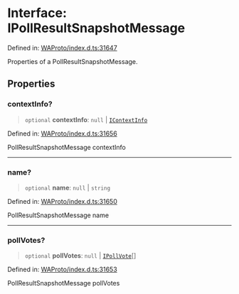 # Interface: IPollResultSnapshotMessage

Defined in: [WAProto/index.d.ts:31647](https://github.com/Fokusdotid/bail/blob/fcd0cec6f26de1fb545eb2e03fa5c63fbad99d3d/WAProto/index.d.ts#L31647)

Properties of a PollResultSnapshotMessage.

## Properties

### contextInfo?

> `optional` **contextInfo**: `null` \| [`IContextInfo`](../../../interfaces/IContextInfo.md)

Defined in: [WAProto/index.d.ts:31656](https://github.com/Fokusdotid/bail/blob/fcd0cec6f26de1fb545eb2e03fa5c63fbad99d3d/WAProto/index.d.ts#L31656)

PollResultSnapshotMessage contextInfo

***

### name?

> `optional` **name**: `null` \| `string`

Defined in: [WAProto/index.d.ts:31650](https://github.com/Fokusdotid/bail/blob/fcd0cec6f26de1fb545eb2e03fa5c63fbad99d3d/WAProto/index.d.ts#L31650)

PollResultSnapshotMessage name

***

### pollVotes?

> `optional` **pollVotes**: `null` \| [`IPollVote`](../namespaces/PollResultSnapshotMessage/interfaces/IPollVote.md)[]

Defined in: [WAProto/index.d.ts:31653](https://github.com/Fokusdotid/bail/blob/fcd0cec6f26de1fb545eb2e03fa5c63fbad99d3d/WAProto/index.d.ts#L31653)

PollResultSnapshotMessage pollVotes
